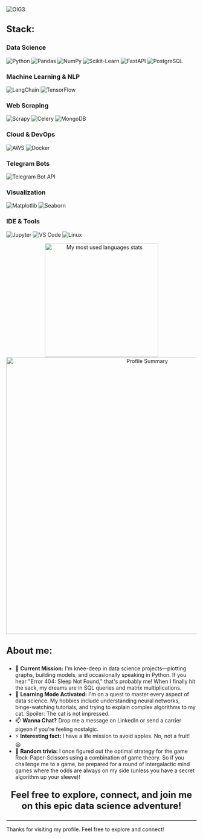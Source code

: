 
![OIG3](https://github.com/user-attachments/assets/258ab042-8789-4286-a861-d1b015b3fb1d)

## <p style="font-size: 24px; font-weight: bold;">Stack:</p>

### Data Science
![Python](https://img.shields.io/badge/Python-3776AB?style=for-the-badge&logo=python&logoColor=ffffff)
![Pandas](https://img.shields.io/badge/Pandas-ffffff?style=for-the-badge&logo=Pandas&logoColor=4d77cf)
![NumPy](https://img.shields.io/badge/NumPy-013243?style=for-the-badge&logo=numpy&logoColor=ffffff)
![Scikit-Learn](https://img.shields.io/badge/Scikit--Learn-F7931E?style=for-the-badge&logo=scikit-learn&logoColor=ffffff)
![FastAPI](https://img.shields.io/badge/FastAPI-005571?style=for-the-badge&logo=fastapi&logoColor=ffffff)
![PostgreSQL](https://img.shields.io/badge/PostgreSQL-ffffff?style=for-the-badge&logo=PostgreSQL&logoColor=336791)

### Machine Learning & NLP
![LangChain](https://img.shields.io/badge/-LangChain-1c3c3b?style=for-the-badge&logo=langchain)
![TensorFlow](https://img.shields.io/badge/TensorFlow-FF6F00?style=for-the-badge&logo=tensorflow&logoColor=ffffff)

### Web Scraping
![Scrapy](https://img.shields.io/badge/Scrapy-4285F4?style=for-the-badge&logo=scrapy&logoColor=ffffff)
![Celery](https://img.shields.io/badge/Celery-37814A?style=for-the-badge&logo=celery&logoColor=ffffff)
![MongoDB](https://img.shields.io/badge/MongoDB-47A248?style=for-the-badge&logo=mongodb&logoColor=ffffff)

### Cloud & DevOps
![AWS](https://img.shields.io/badge/AWS-141f2e?style=for-the-badge&logo=amazon&logoColor=FF9900)
![Docker](https://img.shields.io/badge/Docker-2496ED?style=for-the-badge&logo=docker&logoColor=ffffff)

### Telegram Bots
![Telegram Bot API](https://img.shields.io/badge/Telegram%20Bot%20API-2CA5E0?style=for-the-badge&logo=telegram&logoColor=ffffff)

### Visualization
![Matplotlib](https://img.shields.io/badge/Matplotlib-ffffff?style=for-the-badge&logo=matplotlib&logoColor=blue)
![Seaborn](https://img.shields.io/badge/Seaborn-2E5C80?style=for-the-badge&logo=seaborn&logoColor=ffffff)

### IDE & Tools
![Jupyter](https://img.shields.io/badge/Jupyter-F37626?style=for-the-badge&logo=jupyter&logoColor=ffffff)
![VS Code](https://img.shields.io/badge/VS%20Code-007ACC?style=for-the-badge&logo=visualstudiocode&logoColor=ffffff)
![Linux](https://img.shields.io/badge/Linux-2496ED?style=for-the-badge&logo=Linux)

<div style="text-align:center;">
    <img align="center" src="https://github-readme-stats.vercel.app/api/top-langs/?username=highbrow-228&layout=compact&theme=radical" alt="My most used languages stats" style="width: 300px; height: auto;">
</div>

<div style="text-align:center;">
    <img align="center" src="https://github-profile-summary-cards.vercel.app/api/cards/profile-details?username=highbrow-228&theme=radical" alt="Profile Summary" style="width: 730px; height: auto;">
</div>

## <p style="font-size: 24px; font-weight: bold;">About me:</p>
- 🔭 **Current Mission:** I'm knee-deep in data science projects—plotting graphs, building models, and occasionally speaking in Python. If you hear "Error 404: Sleep Not Found," that's probably me! When I finally hit the sack, my dreams are in SQL queries and matrix multiplications.
- 🌱 **Learning Mode Activated:** I'm on a quest to master every aspect of data science. My hobbies include understanding neural networks, binge-watching tutorials, and trying to explain complex algorithms to my cat. Spoiler: The cat is not impressed.
- 📫 **Wanna Chat?** Drop me a message on LinkedIn or send a carrier pigeon if you're feeling nostalgic.
- ⚡ **Interesting fact:** I have a life mission to avoid apples. No, not a fruit! 😆
- 🚀 ****Random trivia:**** I once figured out the optimal strategy for the game Rock-Paper-Scissors using a combination of game theory. So if you challenge me to a game, be prepared for a round of intergalactic mind games where the odds are always on my side (unless you have a secret algorithm up your sleeve)!



###
<p align="center" style="font-size: 24px; font-weight: bold;">Feel free to explore, connect, and join me on this epic data science adventure!</p>

---
Thanks for visiting my profile. Feel free to explore and connect!
